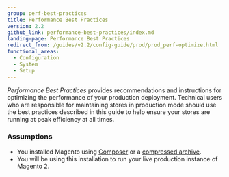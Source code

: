 ```yaml
---
group: perf-best-practices
title: Performance Best Practices
version: 2.2
github_link: performance-best-practices/index.md
landing-page: Performance Best Practices
redirect_from: /guides/v2.2/config-guide/prod/prod_perf-optimize.html
functional_areas:
  - Configuration
  - System
  - Setup
---
```


_Performance Best Practices_ provides recommendations and instructions for optimizing the performance of your production deployment. Technical users who are responsible for maintaining stores in production mode should use the best practices described in this guide to help ensure your stores are running at peak efficiency at all times.

### Assumptions

*	You installed Magento using [Composer]({{page.baseurl}}/install-gde/prereq/integrator_install.html) or a [compressed archive]({{page.baseurl}}/install-gde/prereq/zip_install.html).
*	You will be using this installation to run your live production instance of Magento 2.
